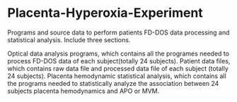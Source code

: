 # Placenta-Hyperoxia-Experiment
Programs and source data to perform patients FD-DOS data processing and statistical analysis. Include three sections.

Optical data analysis programs, which contains all the programes needed to process FD-DOS data of each subject(totally 24 subjects).
Patient data files, which contains raw data file and processed data file of each subject (totally 24 subjects).
Placenta hemodynamic statistical analysis, which contains all the programs needed to statistically analyze the association between 24 subjects placenta hemodynamics and APO or MVM.
